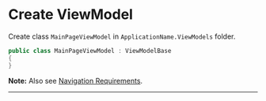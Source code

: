 # Create ViewModel

Create class `MainPageViewModel` in `ApplicationName.ViewModels` folder.

```cs
public class MainPageViewModel : ViewModelBase
{
}
```

**Note:** Also see [Navigation Requirements](xtoolkit/whitelabel-navigation-requirements.md).

---
